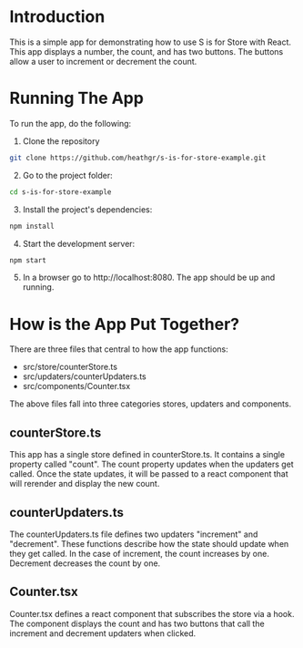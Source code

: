 # Introduction

This is a simple app for demonstrating how to use S is for Store with React.  This app displays a number, the count, and has two buttons.  The buttons allow a user to increment or decrement the count.

# Running The App

To run the app, do the following:

1. Clone the repository

``` bash
git clone https://github.com/heathgr/s-is-for-store-example.git
```

2. Go to the project folder:

``` bash
cd s-is-for-store-example
```

3. Install the project's dependencies:

``` bash
npm install
```

4. Start the development server:

``` bash
npm start
```
5. In a browser go to http://localhost:8080.  The app should be up and running.

# How is the App Put Together?

There are three files that central to how the app functions:

- src/store/counterStore.ts
- src/updaters/counterUpdaters.ts
- src/components/Counter.tsx

The above files fall into three categories stores, updaters and components.

## counterStore.ts

This app has a single store defined in counterStore.ts.  It contains a single property called "count".  The count property updates when the updaters get called.  Once the state updates, it will be passed to a react component that will rerender and display the new count.

## counterUpdaters.ts

The counterUpdaters.ts file defines two updaters "increment" and "decrement".  These functions describe how the state should update when they get called.  In the case of increment, the count increases by one.  Decrement decreases the count by one.

## Counter.tsx

Counter.tsx defines a react component that subscribes the store via a hook.  The component displays the count and has two buttons that call the increment and decrement updaters when clicked.